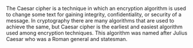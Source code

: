 The Caesar cipher is a technique in which an encryption algorithm is used to change some text for gaining integrity, confidentiality, or security of a message. In cryptography there are many algorithms that are used to achieve the same, but Caesar cipher is the earliest and easiest algorithm used among encryption techniques. This algorithm was named after Julius Caesar who was a Roman general and statesman.
